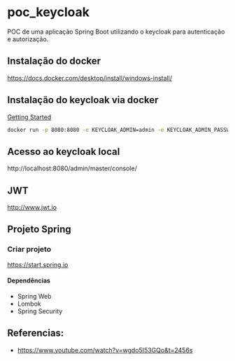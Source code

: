 # poc_keycloak

POC de uma aplicação Spring Boot utilizando o keycloak para autenticação e autorização.


## Instalação do docker

https://docs.docker.com/desktop/install/windows-install/

## Instalação do keycloak via docker

[Getting Started](https://www.keycloak.org/getting-started/getting-started-docker)


```sh
docker run -p 8080:8080 -e KEYCLOAK_ADMIN=admin -e KEYCLOAK_ADMIN_PASSWORD=admin quay.io/keycloak/keycloak:24.0.1 start-dev
```

## Acesso ao keycloak local

http://localhost:8080/admin/master/console/


## JWT

http://www.jwt.io


## Projeto Spring

### Criar projeto

https://start.spring.io

#### Dependências

- Spring Web
- Lombok
- Spring Security

## Referencias:

- https://www.youtube.com/watch?v=wgdo5I53GQo&t=2456s